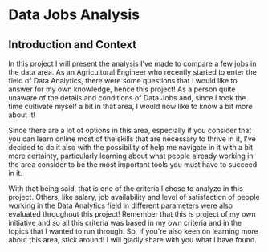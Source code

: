 # Data Jobs Analysis

## Introduction and Context
In this project I will present the analysis I've made to compare a few jobs in the data area. As an Agricultural Engineer who recently started to enter the field of Data Analytics, there were some questions that I would like to answer for my own knowledge, hence this project! As a person quite unaware of the details and conditions of Data Jobs and, since I took the time cultivate myself a bit in that area, I would now like to know a bit more about it!

Since there are a lot of options in this area, especially if you consider that you can learn online most of the skills that are necessary to thrive in it, I've decided to do it also with the possibility of help me navigate in it with a bit more certainty, particularly learning about what people already working in the area consider to be the most important tools you must have to succeed in it.

With that being said, that is one of the criteria I chose to analyze in this project. Others, like salary, job availability and level of satisfaction of people working in the Data Analytics field in different parameters were also evaluated throughout this project! Remember that this is project of my own initiative and so all this criteria was based in my own criteria and in the topics that I wanted to run through. So, if you're also keen on learning more about this area, stick around! I will gladly share with you what I have found.


